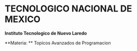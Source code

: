 # TECNOLOGICO NACIONAL DE MEXICO
**Instituto Tecnologico de Nuevo Laredo**  
  
**Materia: ** Topicos Avanzados de Programacion
